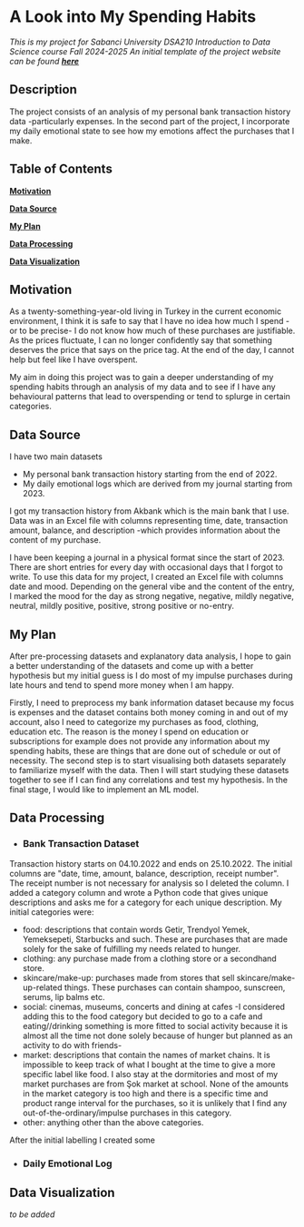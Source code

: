 # A Look into My Spending Habits
_This is my project for Sabanci University DSA210 Introduction to Data Science course Fall 2024-2025_
_An initial template of the project website can be found **[here](https://sudentrs.github.io/)**_

## Description
The project consists of an analysis of my personal bank transaction history data -particularly expenses. In the second part of the project, I incorporate my daily emotional state to see how my emotions affect the purchases that I make.

## Table of Contents
**[Motivation](#motivation)**  

**[Data Source](#data-source)** 

**[My Plan](#my-plan)**

**[Data Processing](#data-processing)**

**[Data Visualization](#data-visualization)**

## Motivation
As a twenty-something-year-old living in Turkey in the current economic environment, I think it is safe to say that I have no idea how much I spend -or to be precise- I do not know how much of these purchases are justifiable. As the prices fluctuate, I can no longer confidently say that something deserves the price that says on the price tag. At the end of the day, I cannot help but feel like I have overspent. 

My aim in doing this project was to gain a deeper understanding of my spending habits through an analysis of my data and to see if I have any behavioural patterns that lead to overspending or tend to splurge in certain categories.

## Data Source
I have two main datasets
* My personal bank transaction history starting from the end of 2022.
* My daily emotional logs which are derived from my journal starting from 2023.

I got my transaction history from Akbank which is the main bank that  I use. Data was in an Excel file with columns representing time, date, transaction amount, balance, and description -which provides information about the content of my purchase. 

I have been keeping a journal in a physical format since the start of 2023. There are short entries for every day with occasional days that I forgot to write. To use this data for my project, I created an Excel file with columns date and mood. Depending on the general vibe and the content of the entry, I marked the mood for the day as strong negative, negative, mildly negative, neutral, mildly positive, positive, strong positive or no-entry.

## My Plan
After pre-processing datasets and explanatory data analysis, I hope to gain a better understanding of the datasets and come up with a better hypothesis but my initial guess is I do most of my impulse purchases during late hours and tend to spend more money when I am happy.

Firstly, I need to preprocess my bank information dataset because my focus is expenses and the dataset contains both money coming in and out of my account, also I need to categorize my purchases as food, clothing, education etc. The reason is the money I spend on education or subscriptions for example does not provide any information about my spending habits, these are things that are done out of schedule or out of necessity. The second step is to start visualising both datasets separately to familiarize myself with the data. Then I will start studying these datasets together to see if I can find any correlations and test my hypothesis. In the final stage, I would like to implement an ML model.


## Data Processing
* ### Bank Transaction Dataset
Transaction history starts on 04.10.2022 and ends on 25.10.2022. The initial columns are "date, time, amount, balance, description, receipt number". The receipt number is not necessary for analysis so I deleted the column. 
I added a category column and wrote a Python code that gives unique descriptions and asks me for a category for each unique description. My initial categories were:
* food: descriptions that contain words Getir, Trendyol Yemek, Yemeksepeti, Starbucks and such. These are purchases that are made solely for the sake of fulfilling my needs related to hunger.
* clothing: any purchase made from a clothing store or a secondhand store.
* skincare/make-up: purchases made from stores that sell skincare/make-up-related things. These purchases can contain shampoo, sunscreen, serums, lip balms etc.
* social: cinemas, museums, concerts and dining at cafes -I considered adding this to the food category but decided to go to a cafe and eating//drinking something is more fitted to social activity because it is almost all the time not done solely because of hunger but planned as an activity to do with friends- 
* market: descriptions that contain the names of market chains. It is impossible to keep track of what I bought at the time to give a more specific label like food. I also stay at the dormitories and most of my market purchases are from Şok market at school. None of the amounts in the market category is too high and there is a specific time and product range interval for the purchases, so it is unlikely that I find any out-of-the-ordinary/impulse purchases in this category.
* other: anything other than the above categories.

After the initial labelling I created some 




* ### Daily Emotional Log










## Data Visualization
_to be added_
